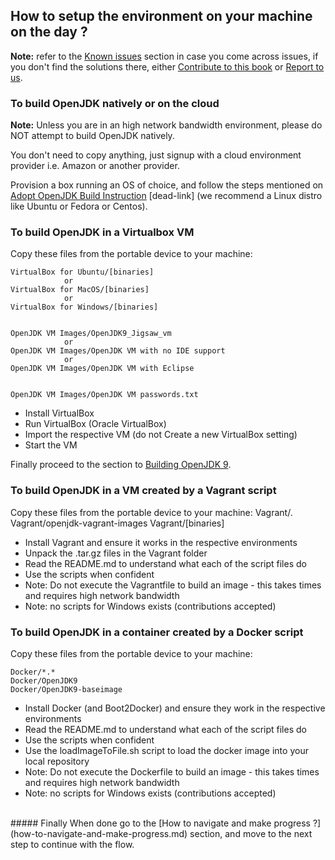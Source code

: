 ## How to setup the environment on your machine on the day ? 

**Note:** refer to the [Known issues](../known-issues/known_issues.md) section in case you come across issues, if you don't find the solutions there, either [Contribute to this book](../contributors.md) or [Report to us](../feedback.md).

### To build OpenJDK natively or on the cloud

**Note:** Unless you are in an high network bandwidth environment, please do NOT attempt to build OpenJDK natively.

You don't need to copy anything, just signup with a cloud environment provider i.e. Amazon or another provider.

Provision a box running an OS of choice, and follow the steps mentioned on [Adopt OpenJDK Build Instruction](https://java.net/projects/adoptopenjdk/pages/AdoptOpenJDKBuildInstructions) [dead-link] (we recommend a Linux distro like Ubuntu or Fedora or Centos).


###  To build OpenJDK in a Virtualbox VM
Copy these files from the portable device to your machine:
   
    VirtualBox for Ubuntu/[binaries]
                or
    VirtualBox for MacOS/[binaries]
                or    
    VirtualBox for Windows/[binaries]
    
   
    OpenJDK VM Images/OpenJDK9_Jigsaw_vm
                or    
    OpenJDK VM Images/OpenJDK VM with no IDE support
                or    
    OpenJDK VM Images/OpenJDK VM with Eclipse
    

    OpenJDK VM Images/OpenJDK VM passwords.txt

- Install VirtualBox 
- Run VirtualBox (Oracle VirtualBox)
- Import the respective VM (do not Create a new VirtualBox setting)
- Start the VM

Finally proceed to the section to [Building OpenJDK 9](../binaries/build_openjdk_9.html).
   
###  To build OpenJDK in a VM created by a Vagrant script
Copy these files from the portable device to your machine:
    Vagrant/*.*
    Vagrant/openjdk-vagrant-images
    Vagrant/[binaries]

- Install Vagrant and ensure it works in the respective environments
- Unpack the .tar.gz files in the Vagrant folder
- Read the README.md to understand what each of the script files do
- Use the scripts when confident
- Note: Do not execute the Vagrantfile to build an image - this takes times and requires high network bandwidth
- Note: no scripts for Windows exists (contributions accepted)
   
### To build OpenJDK in a container created by a Docker script
Copy these files from the portable device to your machine:

    Docker/*.*
    Docker/OpenJDK9
    Docker/OpenJDK9-baseimage

- Install Docker (and Boot2Docker) and ensure they work in the respective environments
- Read the README.md to understand what each of the script files do
- Use the scripts when confident
- Use the loadImageToFile.sh script to load the docker image into your local repository
- Note: Do not execute the Dockerfile to build an image - this takes times and requires high network bandwidth
- Note: no scripts for Windows exists (contributions accepted)

<br/>
##### Finally
When done go to the [How to navigate and make progress ?](how-to-navigate-and-make-progress.md) section, and move to the next step to continue with the flow.
